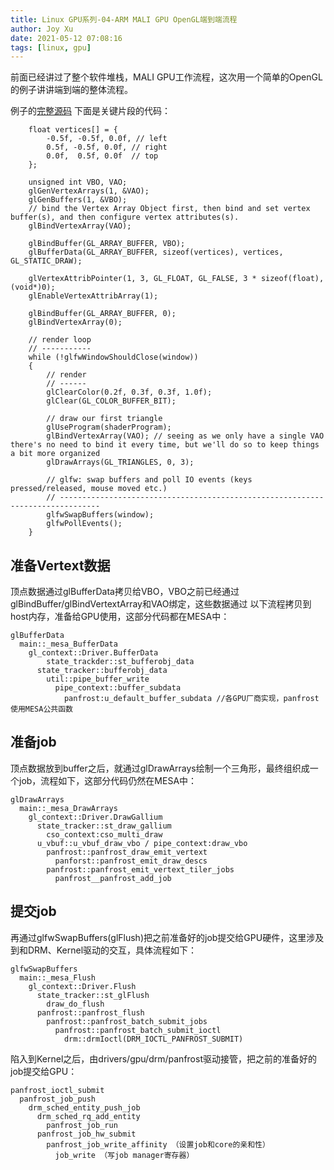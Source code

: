 ```yaml
---
title: Linux GPU系列-04-ARM MALI GPU OpenGL端到端流程
author: Joy Xu
date: 2021-05-12 07:08:16
tags: [linux, gpu]
---
```


前面已经讲过了整个软件堆栈，MALI GPU工作流程，这次用一个简单的OpenGL的例子讲讲端到端的整体流程。

例子的[完整源码](https://github.com/joyxu/opengl-misc/blob/master/OpenGL/triangle/triangle.cpp)
下面是关键片段的代码：

		float vertices[] = {
			-0.5f, -0.5f, 0.0f, // left
			0.5f, -0.5f, 0.0f, // right
			0.0f,  0.5f, 0.0f  // top
		};

		unsigned int VBO, VAO;
		glGenVertexArrays(1, &VAO);
		glGenBuffers(1, &VBO);
		// bind the Vertex Array Object first, then bind and set vertex buffer(s), and then configure vertex attributes(s).
		glBindVertexArray(VAO);

		glBindBuffer(GL_ARRAY_BUFFER, VBO);
		glBufferData(GL_ARRAY_BUFFER, sizeof(vertices), vertices, GL_STATIC_DRAW);

		glVertexAttribPointer(1, 3, GL_FLOAT, GL_FALSE, 3 * sizeof(float), (void*)0);
		glEnableVertexAttribArray(1);

		glBindBuffer(GL_ARRAY_BUFFER, 0);
		glBindVertexArray(0);

		// render loop
		// -----------
		while (!glfwWindowShouldClose(window))
		{
			// render
			// ------
			glClearColor(0.2f, 0.3f, 0.3f, 1.0f);
			glClear(GL_COLOR_BUFFER_BIT);

			// draw our first triangle
			glUseProgram(shaderProgram);
			glBindVertexArray(VAO); // seeing as we only have a single VAO there's no need to bind it every time, but we'll do so to keep things a bit more organized
			glDrawArrays(GL_TRIANGLES, 0, 3);

			// glfw: swap buffers and poll IO events (keys pressed/released, mouse moved etc.)
			// -------------------------------------------------------------------------------
			glfwSwapBuffers(window);
			glfwPollEvents();
		}

## 准备Vertext数据

顶点数据通过glBufferData拷贝给VBO，VBO之前已经通过glBindBuffer/glBindVertextArray和VAO绑定，这些数据通过
以下流程拷贝到host内存，准备给GPU使用，这部分代码都在MESA中：

	glBufferData
	  main::_mesa_BufferData
	    gl_context::Driver.BufferData
	    	state_trackder::st_bufferobj_data
		  state_tracker::bufferobj_data
		    util::pipe_buffer_write
		      pipe_context::buffer_subdata
		        panfrost:u_default_buffer_subdata //各GPU厂商实现，panfrost使用MESA公共函数


## 准备job

顶点数据放到buffer之后，就通过glDrawArrays绘制一个三角形，最终组织成一个job，流程如下，这部分代码仍然在MESA中：

	glDrawArrays
	  main::_mesa_DrawArrays
	    gl_context::Driver.DrawGallium
	      state_tracker::st_draw_gallium
	        cso_context:cso_multi_draw
		  u_vbuf::u_vbuf_draw_vbo / pipe_context:draw_vbo
		    panfrost::panfrost_draw_emit_vertext
		      panforst::panfrost_emit_draw_descs
		    panfrost::panfrost_emit_vertext_tiler_jobs
		      panfrost__panfrost_add_job


## 提交job

再通过glfwSwapBuffers(glFlush)把之前准备好的job提交给GPU硬件，这里涉及到和DRM、Kernel驱动的交互，具体流程如下：

	glfwSwapBuffers
	  main::_mesa_Flush
	    gl_context::Driver.Flush
	      state_tracker::st_glFlush
	        draw_do_flush
		  panfrost::panfrost_flush
		    panfrost::panfrost_batch_submit_jobs
		      panfrost::panfrost_batch_submit_ioctl
		        drm::drmIoctl(DRM_IOCTL_PANFROST_SUBMIT)

陷入到Kernel之后，由drivers/gpu/drm/panfrost驱动接管，把之前的准备好的job提交给GPU：

	panfrost_ioctl_submit
	  panfrost_job_push
	    drm_sched_entity_push_job
	      drm_sched_rq_add_entity
	        panfrost_job_run
		  panfrost_job_hw_submit
		    panfrost_job_write_affinity （设置job和core的亲和性）
		      job_write （写job manager寄存器）
